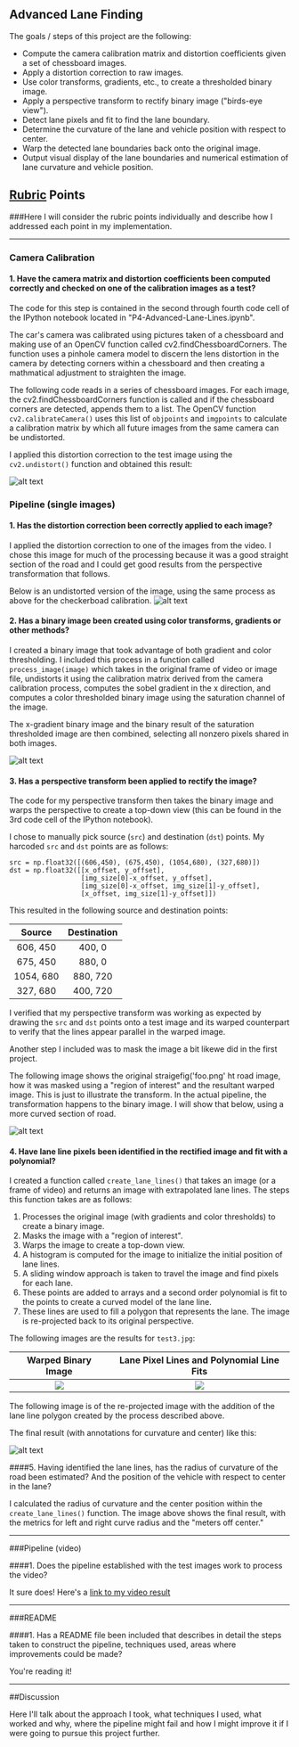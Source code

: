 ## Advanced Lane Finding


The goals / steps of this project are the following:

* Compute the camera calibration matrix and distortion coefficients given a set of chessboard images.
* Apply a distortion correction to raw images.
* Use color transforms, gradients, etc., to create a thresholded binary image.
* Apply a perspective transform to rectify binary image ("birds-eye view").
* Detect lane pixels and fit to find the lane boundary.
* Determine the curvature of the lane and vehicle position with respect to center.
* Warp the detected lane boundaries back onto the original image.
* Output visual display of the lane boundaries and numerical estimation of lane curvature and vehicle position.

[//]: # (Image References)

[image1]: ./test_images/checker_undistorted.jpg "Undistorted"
[image2]: ./test_images/undistorted_test7.jpg "Road Undistorted"
[image3]: ./test_images/test7_binary.jpg "Binary Example"
[image4]: ./test_images/transform.jpg "Warp Example"
[image5]: ./test_images/final_single.jpg "Fit Visual"
[video1]: ./project_video.mp4 "Fit Visual"

## [Rubric](https://review.udacity.com/#!/rubrics/571/view) Points
###Here I will consider the rubric points individually and describe how I addressed each point in my implementation.  

---

### Camera Calibration

#### 1. Have the camera matrix and distortion coefficients been computed correctly and checked on one of the calibration images as a test?
The code for this step is contained in the second through fourth code cell of the IPython notebook located in "P4-Advanced-Lane-Lines.ipynb".  

The car's camera was calibrated using pictures taken of a chessboard and making use of an OpenCV function called cv2.findChessboardCorners. The function uses a pinhole camera model to discern the lens distortion in the camera by detecting corners within a chessboard and then creating a mathmatical adjustment to straighten the image. 

The following code reads in a series of chessboard images. For each image, the cv2.findChessboardCorners function is called and if the chessboard corners are detected, appends them to a list. The OpenCV function `cv2.calibrateCamera()` uses this list of `objpoints` and `imgpoints` to calculate a calibration matrix by which all future images from the same camera can be undistorted. 

I applied this distortion correction to the test image using the `cv2.undistort()` function and obtained this result: 

![alt text][image1]

### Pipeline (single images)

#### 1. Has the distortion correction been correctly applied to each image?
I applied the distortion correction to one of the images from the video. I chose this image for much of the processing because it was a good straight section of the road and I could get good results from the perspective transformation that follows. 

Below is an undistorted version of the image, using the same process as above for the checkerboad calibration.
![alt text][image2] 
#### 2. Has a binary image been created using color transforms, gradients or other methods?
I created a binary image that took advantage of both gradient and color thresholding. I included this process in a function called `process_image(image)` which takes in the original frame of video or image file, undistorts it using the calibration matrix derived from the camera calibration process, computes the sobel gradient in the x direction, and computes a color thresholded binary image using the saturation channel of the image.

The x-gradient binary image and the binary result of the saturation thresholded image are then combined, selecting all nonzero pixels shared in both images. 

![alt text][image3]

#### 3. Has a perspective transform been applied to rectify the image?

The code for my perspective transform then takes the binary image and warps the perspective to create a top-down view (this can be found in the 3rd code cell of the IPython notebook). 

I chose to manually pick source (`src`) and destination (`dst`) points.  My harcoded `src` and `dst` points are as follows:

```
src = np.float32([(606,450), (675,450), (1054,680), (327,680)]) 
dst = np.float32([[x_offset, y_offset], 
                  [img_size[0]-x_offset, y_offset], 
                  [img_size[0]-x_offset, img_size[1]-y_offset], 
                  [x_offset, img_size[1]-y_offset]])

```
This resulted in the following source and destination points:

| Source        | Destination   | 
|:-------------:|:-------------:| 
| 606, 450      | 400, 0        | 
| 675, 450      | 880, 0        |
| 1054, 680     | 880, 720      |
| 327, 680      | 400, 720      |

I verified that my perspective transform was working as expected by drawing the `src` and `dst` points onto a test image and its warped counterpart to verify that the lines appear parallel in the warped image.

Another step I included was to mask the image a bit likewe did in the first project. 

The following image shows the original straigefig('foo.png' ht road image, how it was masked using a "region of interest" and the resultant warped image. This is just to illustrate the transform. In the actual pipeline, the transformation happens to the binary image. I will show that below, using a more curved section of road. 

![alt text][image4]

#### 4. Have lane line pixels been identified in the rectified image and fit with a polynomial?

I created a function called `create_lane_lines()` that takes an image (or a frame of video) and returns an image with extrapolated lane lines. The steps this function takes are as follows: 
1. Processes the original image (with gradients and color thresholds) to create a binary image.
2. Masks the image with a "region of interest".
3. Warps the image to create a top-down view.
4. A histogram is computed for the image to initialize the initial position of lane lines. 
5. A sliding window approach is taken to travel the image and find pixels for each lane. 
6. These points are added to arrays and a second order  polynomial is fit to the points to create a curved model of the lane line. 
7. These lines are used to fill a polygon that represents the lane. The image is re-projected back to its original perspective.

The following images are the results for `test3.jpg`:

Warped Binary Image            |  Lane Pixel Lines and Polynomial Line Fits
:-------------------------:|:-------------------------:
![](./test_images/warped_binary.jpg)  |  ![](./test_images/points.jpg)

The following image is of the re-projected image with the addition of the lane line polygon created by the process described above. 

The final result (with annotations for curvature and center) like this:

![alt text][image5]

####5. Having identified the lane lines, has the radius of curvature of the road been estimated? And the position of the vehicle with respect to center in the lane?

I calculated the radius of curvature and the center position within the `create_lane_lines()` function. The image above shows the final result, with the metrics for left and right curve radius and the "meters off center."

---

###Pipeline (video)

####1. Does the pipeline established with the test images work to process the video?

It sure does!  Here's a [link to my video result](./project_video.mp4)

---

###README

####1. Has a README file been included that describes in detail the steps taken to construct the pipeline, techniques used, areas where improvements could be made?

You're reading it!


---
##Discussion

Here I'll talk about the approach I took, what techniques I used, what worked and why, where the pipeline might fail and how I might improve it if I were going to pursue this project further.  